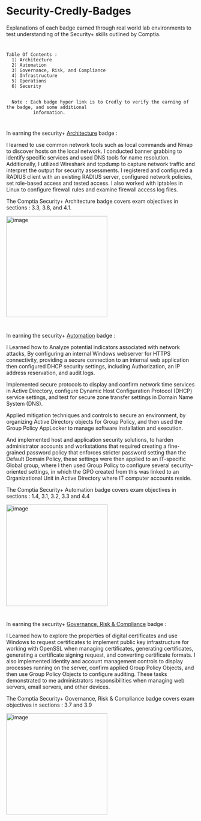# Security-Credly-Badges
Explanations of each badge earned through real world lab environments to test understanding of the Security+ skills outlined by Comptia.

#

    Table Of Contents :
      1) Architecture
      2) Automation
      3) Governance, Risk, and Compliance
      4) Infrastructure
      5) Operations
      6) Security
     

      Note : Each badge hyper link is to Credly to verify the earning of the badge, and some additional 
              information.
#

In earning the security+ [Architecture](https://www.credly.com/badges/9ddeae94-82bf-41bd-839c-85ea9f7ac746/public_url) badge :

I learned to use common network tools such as local commands and Nmap to discover hosts on the local network. I conducted banner grabbing to identify specific services and used DNS tools for name resolution. Additionally, I utilized Wireshark and tcpdump to capture network traffic and interpret the output for security assessments. I registered and configured a RADIUS client with an existing RADIUS server, configured network policies, set role-based access and tested access. I also worked with iptables in Linux to configure firewall rules and examine firewall access log files. 


The Comptia Security+ Architecture badge covers exam objectives in sections : 3.3, 3.8, and 4.1.

<img width="269" alt="image" src="https://github.com/Austin44B/Security-Credly-Badges/assets/134319619/fbd5aa85-2d5a-47b5-8a00-4a943ef0dd23">

#

In earning the security+ [Automation](https://www.credly.com/badges/1fb829fc-030e-4445-8bed-596c1046be5a/public_url) badge : 

I Learned how to Analyze potential indicators associated with network attacks, By configuring an internal Windows webserver for HTTPS connectivity, providing a secure connection to an internal web application then configured DHCP security settings, including Authorization, an IP address reservation, and audit logs.
 
  Implemented secure protocols to display and confirm network time services in Active Directory, configure Dynamic Host Configuration Protocol (DHCP) service settings, and test for secure zone transfer settings in Domain Name System (DNS).
 
  Applied mitigation techniques and controls to secure an environment, by organizing Active Directory objects for Group Policy, and then used the Group Policy AppLocker to manage software installation and execution.
 
  And implemented host and application security solutions, to harden administrator accounts and workstations that required creating a fine-grained password policy that enforces stricter password setting than the Default Domain Policy, these settings were then applied to an IT-specific Global group, where I then used Group Policy to configure several security-oriented settings, in which the GPO created from this was linked to an Organizational Unit in Active Directory where IT computer accounts reside.
 
The Comptia Security+ Automation badge covers exam objectives in sections : 1.4, 3.1, 3.2, 3.3 and 4.4

<img width="270" alt="image" src="https://github.com/Austin44B/Security-Credly-Badges/assets/134319619/e70aed3c-2d7f-4ac7-8e42-69da840d8e51">

#

In earning the security+ [Governance, Risk & Compliance](https://www.credly.com/badges/6319b459-6cdb-44da-ad4e-1d8402bdd392/public_url) badge :

I Learned how to explore the properties of digital certificates and use Windows to request certificates to implement public key infrastructure for working with OpenSSL when managing certificates, generating certificates, generating a certificate signing request, and converting certificate formats. I also implemented identity and account management controls to display processes running on the server, confirm applied Group Policy Objects, and then use Group Policy Objects to configure auditing. These tasks demonstrated to me administrators responsibilities when managing web servers, email servers, and other devices.

The Comptia Security+ Governance, Risk & Compliance badge covers exam objectives in sections : 3.7 and 3.9

<img width="269" alt="image" src="https://github.com/Austin44B/Security-Credly-Badges/assets/134319619/d63069a7-c8b3-4fa6-ad68-2f24fc370ccd">


#
